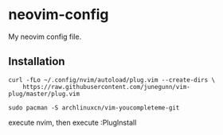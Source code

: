 # neovim-config
My neovim config file.
## Installation ##
    curl -fLo ~/.config/nvim/autoload/plug.vim --create-dirs \
        https://raw.githubusercontent.com/junegunn/vim-plug/master/plug.vim

    sudo pacman -S archlinuxcn/vim-youcompleteme-git
    
execute nvim, then execute :PlugInstall
